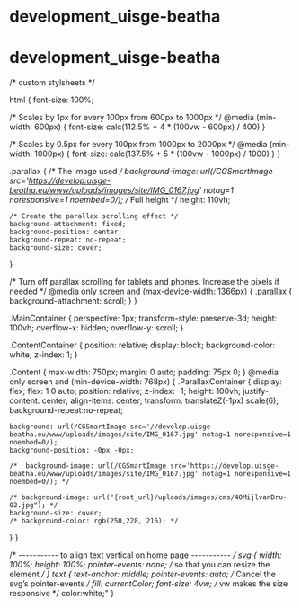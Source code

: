 # development_uisge-beatha
# development_uisge-beatha
/* custom stylsheets */

html {
  font-size: 100%;

  /* Scales by 1px for every 100px from 600px to 1000px */
  @media (min-width: 600px) {
    font-size: calc(112.5% + 4 * (100vw - 600px) / 400)
  }

  /* Scales by 0.5px for every 100px from 1000px to 2000px */
  @media (min-width: 1000px) {
    font-size: calc(137.5% + 5 * (100vw - 1000px) / 1000)
  }
}


.parallax {
    /* The image used */
    background-image: url(/CGSmartImage src='https://develop.uisge-beatha.eu/www/uploads/images/site/IMG_0167.jpg' notag=1 noresponsive=1 noembed=0/);
    /* Full height */
    height: 110vh; 

    /* Create the parallax scrolling effect */
    background-attachment: fixed;
    background-position: center;
    background-repeat: no-repeat;
    background-size: cover;
}

/* Turn off parallax scrolling for tablets and phones. Increase the pixels if needed */
@media only screen and (max-device-width: 1366px) {
    .parallax {
        background-attachment: scroll;
    }
}

.MainContainer {
  perspective: 1px;
  transform-style: preserve-3d;
  height: 100vh;
  overflow-x: hidden;
  overflow-y: scroll;
}

.ContentContainer {
  position: relative;
  display: block;
  background-color: white;
  z-index: 1;
}

.Content {
  max-width: 750px;
  margin: 0 auto;
  padding: 75px 0;
}
@media only screen and (min-device-width: 768px)  { 
.ParallaxContainer {
    display: flex;
    flex: 1 0 auto;
    position: relative;
    z-index: -1;
    height: 100vh; 
    justify-content: center;
    align-items: center;
    transform: translateZ(-1px) scale(6);
    background-repeat:no-repeat;

    background: url(/CGSmartImage src='//develop.uisge-beatha.eu/www/uploads/images/site/IMG_0167.jpg' notag=1 noresponsive=1 noembed=0/);
    background-position: -0px -0px;
    
    /*  background-image: url(/CGSmartImage src='https://develop.uisge-beatha.eu/www/uploads/images/site/IMG_0167.jpg' notag=1 noresponsive=1 noembed=0/); */
        
    /* background-image: url("{root_url}/uploads/images/cms/40MijlvanBru-02.jpg"); */
    background-size: cover;
    /* background-color: rgb(250,228, 216); */
} }

/* ----------- to align text vertical on home page ----------- */
svg {
	width: 100%; height: 100%;
	pointer-events: none; /* so that you can resize the element */
}
text {
	text-anchor: middle;
	pointer-events: auto; /* Cancel the svg’s pointer-events */
	fill: currentColor;
	font-size: 4vw;  /* vw makes the size responsive */
	color:white;"
}
